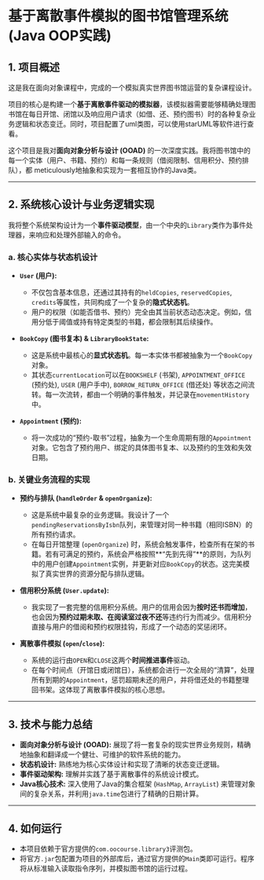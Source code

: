 # 基于离散事件模拟的图书馆管理系统 (Java OOP实践)

## 1. 项目概述

这是我在面向对象课程中，完成的一个模拟真实世界图书馆运营的复杂课程设计。

项目的核心是构建一个**基于离散事件驱动的模拟器**，该模拟器需要能够精确处理图书馆在每日开馆、闭馆以及响应用户请求（如借、还、预约图书）时的各种复杂业务逻辑和状态变迁。同时，项目配置了uml类图，可以使用starUML等软件进行查看。

这个项目是我对**面向对象分析与设计 (OOAD)** 的一次深度实践。我将图书馆中的每一个实体（用户、书籍、预约）和每一条规则（借阅限制、信用积分、预约排队），都 meticulously地抽象和实现为一套相互协作的Java类。

---

## 2. 系统核心设计与业务逻辑实现

我将整个系统架构设计为一个**事件驱动模型**，由一个中央的`Library`类作为事件处理器，来响应和处理外部输入的命令。

### **a. 核心实体与状态机设计**

*   **`User` (用户):**
    *   不仅包含基本信息，还通过其持有的`heldCopies`, `reservedCopies`, `credits`等属性，共同构成了一个复杂的**隐式状态机**。
    *   用户的权限（如能否借书、预约）完全由其当前状态动态决定。例如，信用分低于阈值或持有特定类型的书籍，都会限制其后续操作。

*   **`BookCopy` (图书复本) & `LibraryBookState`:**
    *   这是系统中最核心的**显式状态机**。每一本实体书都被抽象为一个`BookCopy`对象。
    *   其状态`currentLocation`可以在`BOOKSHELF` (书架), `APPOINTMENT_OFFICE` (预约处), `USER` (用户手中), `BORROW_RETURN_OFFICE` (借还处) 等状态之间流转。每一次流转，都由一个明确的事件触发，并记录在`movementHistory`中。

*   **`Appointment` (预约):**
    *   将一次成功的“预约-取书”过程，抽象为一个生命周期有限的`Appointment`对象。它包含了预约用户、绑定的具体图书复本、以及预约的生效和失效日期。

### **b. 关键业务流程的实现**

*   **预约与排队 (`handleOrder` & `openOrganize`):**
    *   这是系统中最复杂的业务逻辑。我设计了一个`pendingReservationsByIsbn`队列，来管理对同一种书籍（相同ISBN）的所有预约请求。
    *   在每日开馆整理 (`openOrganize`) 时，系统会触发事件，检查所有在架的书籍。若有可满足的预约，系统会严格按照**“先到先得”**的原则，为队列中的用户创建`Appointment`实例，并更新对应`BookCopy`的状态。这完美模拟了真实世界的资源分配与排队逻辑。

*   **信用积分系统 (`User.update`):**
    *   我实现了一套完整的信用积分系统。用户的信用会因为**按时还书而增加**，也会因为**预约过期未取、在阅读室过夜不还**等违约行为而减少。信用积分直接与用户的借阅和预约权限挂钩，形成了一个动态的奖惩闭环。

*   **离散事件模拟 (`open`/`close`):**
    *   系统的运行由`OPEN`和`CLOSE`这两个**时间推进事件**驱动。
    *   在每个时间点（开馆日或闭馆日），系统都会进行一次全局的“清算”，处理所有到期的`Appointment`，惩罚超期未还的用户，并将借还处的书籍整理回书架。这体现了离散事件模拟的核心思想。

---

## 3. 技术与能力总结

*   **面向对象分析与设计 (OOAD):** 展现了将一套复杂的现实世界业务规则，精确地抽象和翻译成一个健壮、可维护的软件系统的能力。
*   **状态机设计:** 熟练地为核心实体设计和实现了清晰的状态变迁逻辑。
*   **事件驱动架构:** 理解并实践了基于离散事件的系统设计模式。
*   **Java核心技术:** 深入使用了Java的集合框架 (`HashMap`, `ArrayList`) 来管理对象间的复杂关系，并利用`java.time`包进行了精确的日期计算。

---

## 4. 如何运行

*   本项目依赖于官方提供的`com.oocourse.library3`评测包。
*   将官方`.jar`包配置为项目的外部库后，通过官方提供的`Main`类即可运行。程序将从标准输入读取指令序列，并模拟图书馆的运行过程。
